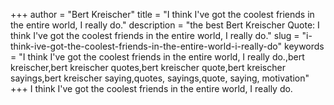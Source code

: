 +++
author = "Bert Kreischer"
title = "I think I've got the coolest friends in the entire world, I really do."
description = "the best Bert Kreischer Quote: I think I've got the coolest friends in the entire world, I really do."
slug = "i-think-ive-got-the-coolest-friends-in-the-entire-world-i-really-do"
keywords = "I think I've got the coolest friends in the entire world, I really do.,bert kreischer,bert kreischer quotes,bert kreischer quote,bert kreischer sayings,bert kreischer saying,quotes, sayings,quote, saying, motivation"
+++
I think I've got the coolest friends in the entire world, I really do.
